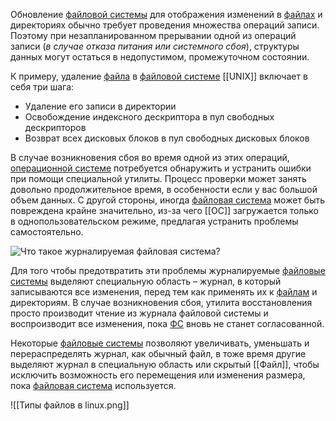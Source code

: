 Обновление [файловой системы](Что%20такое%20ФС.md) для отображения изменений в [файлах](Файл.md) и директориях обычно требует проведения множества операций записи. Поэтому при незапланированном прерывании одной из операций записи (_в случае отказа питания или системного сбоя_), структуры данных могут остаться в недопустимом, промежуточном состоянии.

К примеру, удаление [файла](Файл.md) в [файловой системе](Что%20такое%20ФС.md) [[UNIX]] включает в себя три шага:

-   Удаление его записи в директории
-   Освобождение индексного дескриптора в пул свободных дескрипторов
-   Возврат всех дисковых блоков в пул свободных дисковых блоков

В случае возникновения сбоя во время одной из этих операций, [операционной системе](ОС.md) потребуется обнаружить и устранить ошибки при помощи специальной утилиты. Процесс проверки может занять довольно продолжительное время, в особенности если у вас большой объем данных. С другой стороны, иногда [файловая система](Что%20такое%20ФС.md) может быть повреждена крайне значительно, из-за чего [[ОС]] загружается только в однопользовательском режиме, предлагая устранить проблемы самостоятельно.

![Что такое журналируемая файловая система?](https://avatars.mds.yandex.net/get-zen_doc/1705407/pub_5e78782438319e230cc31107_5e7879d6dacda539a4a57396/scale_1200)

Для того чтобы предотвратить эти проблемы журналируемые [файловые системы](Что%20такое%20ФС.md) выделяют специальную область – журнал, в который записываются все изменения, перед тем как применять их к [файлам](Файл.md) и директориям. В случае возникновения сбоя, утилита восстановления просто производит чтение из журнала файловой системы и воспроизводит все изменения, пока [ФС](Что%20такое%20ФС.md) вновь не станет согласованной.

Некоторые [файловые системы](Что%20такое%20ФС.md) позволяют увеличивать, уменьшать и перераспределять журнал, как обычный файл, в тоже время другие выделяют журнал в специальную область или скрытый [[Файл]], чтобы исключить возможность его перемещения или изменения размера, пока [файловая система](Что%20такое%20ФС.md) используется.

![[Типы файлов в linux.png]]